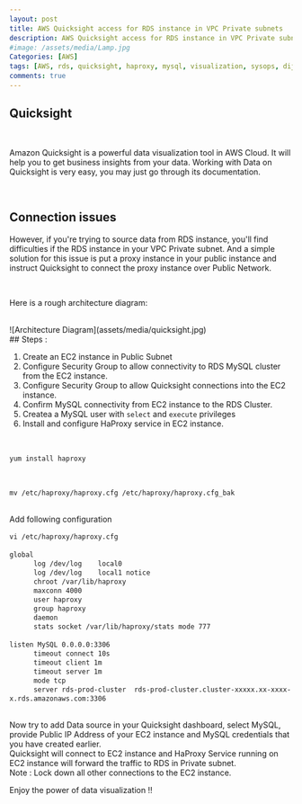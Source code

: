 ```yaml
---
layout: post
title: AWS Quicksight access for RDS instance in VPC Private subnets
description: AWS Quicksight access for RDS instance in VPC Private subnets
#image: /assets/media/Lamp.jpg
Categories: [AWS]
tags: [AWS, rds, quicksight, haproxy, mysql, visualization, sysops, dijeeshpnair, devops]
comments: true
---
```


## Quicksight

<br>

Amazon Quicksight is a powerful data visualization tool in AWS Cloud. It will help you to get business insights from your data. Working with Data on Quicksight is very easy, you may just go through its documentation.

<br>

## Connection issues

However, if you're trying to source data from RDS instance, you'll find difficulties if the RDS instance in your VPC Private subnet. And a simple solution for this issue is put a proxy instance in your public instance and instruct Quicksight to connect the proxy instance over Public Network.

<br>

Here is a rough architecture diagram:

<br>
![Architecture Diagram](assets/media/quicksight.jpg)

<br>
## Steps :

1. Create an EC2 instance in Public Subnet
2. Configure Security Group to allow connectivity to RDS MySQL cluster from the EC2 instance.
3. Configure Security Group to allow Quicksight connections into the EC2 instance.
4. Confirm MySQL connectivity from EC2 instance to the RDS Cluster.
5. Createa a MySQL user with `select` and `execute` privileges
6. Install and configure HaProxy service in EC2 instance.
<br>

```
yum install haproxy
```
<br>

```
mv /etc/haproxy/haproxy.cfg /etc/haproxy/haproxy.cfg_bak     
```   
<br>
Add following configuration
<br>

```
vi /etc/haproxy/haproxy.cfg

global
      log /dev/log    local0
      log /dev/log    local1 notice
      chroot /var/lib/haproxy
      maxconn 4000
      user haproxy
      group haproxy
      daemon
      stats socket /var/lib/haproxy/stats mode 777

listen MySQL 0.0.0.0:3306
      timeout connect 10s
      timeout client 1m
      timeout server 1m
      mode tcp
      server rds-prod-cluster  rds-prod-cluster.cluster-xxxxx.xx-xxxx-x.rds.amazonaws.com:3306
```


<br>
Now try to add Data source in your Quicksight dashboard, select MySQL, provide Public IP Address of your EC2 instance and MySQL credentials that you have created earlier.

<br>
Quicksight will connect to EC2 instance and HaProxy Service running on EC2 instance will forward the traffic to RDS in Private subnet.

<br>
Note : Lock down all other connections to the EC2 instance.

Enjoy the power of data visualization !!
